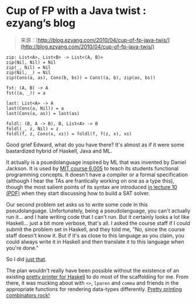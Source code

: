 <!--yml
category: 未分类
date: 2024-07-01 18:18:23
-->

# Cup of FP with a Java twist : ezyang’s blog

> 来源：[http://blog.ezyang.com/2010/04/cup-of-fp-java-twis/](http://blog.ezyang.com/2010/04/cup-of-fp-java-twis/)

```
zip: List<A>, List<B> -> List<(A, B)>
zip(Nil, Nil) = Nil
zip(_, Nil) = Nil
zip(Nil, _) = Nil
zip(Cons(a, as), Cons(b, bs)) = Cons((a, b), zip(as, bs))

fst: (A, B) -> A
fst((a, _)) = a

last: List<A> -> A
last(Cons(a, Nil)) = a
last(Cons(a, as)) = last(as)

foldl: (B, A -> B), B, List<A> -> B
foldl(_, z, Nil) = z
foldl(f, z, Cons(x, xs)) = foldl(f, f(z, x), xs)

```

Good grief Edward, what do you have there? It's almost as if it were some bastardized hybrid of Haskell, Java and ML.

It actually is a psuedolanguage inspired by ML that was invented by Daniel Jackson. It is used by [MIT course 6.005](http://ocw.mit.edu/OcwWeb/Electrical-Engineering-and-Computer-Science/6-005Fall-2008/CourseHome/index.htm) to teach its students functional programming concepts. It doesn't have a compiler or a formal specification (although I hear the TAs are frantically working on one as a type this), though the most salient points of its syntax are introduced [in lecture 10 (PDF)](http://ocw.mit.edu/NR/rdonlyres/Electrical-Engineering-and-Computer-Science/6-005Fall-2008/5FC036C0-0505-49AE-BCA2-455E89B1AB18/0/MIT6_005f08_lec10.pdf) when they start discussing how to build a SAT solver.

Our second problem set asks us to write some code in this pseudolanguage. Unfortunately, being a pseudolanguage, you can't actually run it... and I hate writing code that I can't run. But it certainly looks a lot like Haskell... just a bit more verbose, that's all. I asked the course staff if I could submit the problem set in Haskell, and they told me, "No, since the course staff doesn't know it. But if it's as close to this language as you claim, you could always write it in Haskell and then translate it to this language when you're done."

So I did [just that](http://github.com/ezyang/haskell-mit6005).

The plan wouldn't really have been possible without the existence of an existing [pretty printer for Haskell](http://hackage.haskell.org/packages/archive/haskell-src/1.0.1.3/doc/html/Language-Haskell-Pretty.html) to do most of the scaffolding for me. From there, it was mucking about with `<>`, `lparen` and `comma` and friends in the appropriate functions for rendering data-types differently. [Pretty printing combinators rock!](http://hackage.haskell.org/packages/archive/pretty/1.0.1.1/doc/html/Text-PrettyPrint-HughesPJ.html)